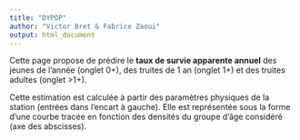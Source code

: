 ```yaml
---
title: "DYPOP"
author: "Victor Bret & Fabrice Zaoui"
output: html_document
---
```


Cette page propose de prédire le **taux de survie apparente annuel** des jeunes de l’année (onglet 0+), des truites de 1 an (onglet 1+) et des truites adultes (onglet >1+).

Cette estimation est calculée à partir des paramètres physiques de la station (entrées dans l’encart à gauche). Elle est représentée sous la forme d’une courbe tracée en fonction des densités du groupe d’âge considéré (axe des abscisses).
